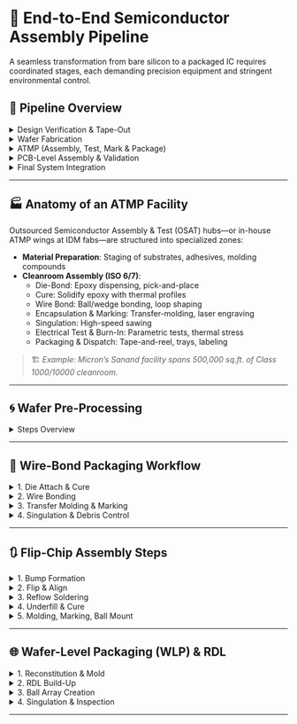 # 🧠 End-to-End Semiconductor Assembly Pipeline

A seamless transformation from bare silicon to a packaged IC requires coordinated stages, each demanding precision equipment and stringent environmental control.

## 📌 Pipeline Overview

<details>
  <summary>Design Verification & Tape-Out</summary>

**Inputs**: EDA tool streams, Process Design Kits (PDKs)  
**Deliverables**: GDSII layout, validation scripts
</details>

<details>
  <summary>Wafer Fabrication</summary>

**Inputs**: Prime-grade Si wafers, photolithography tools, process chemistries  
**Deliverables**: Patterned wafers housing thousands of dies
</details>

<details>
  <summary>ATMP (Assembly, Test, Mark & Package)</summary>

**Inputs**: Substrates, bonding materials, encapsulants  
**Processes**: Dicing, die-attach, wire/flip-chip bonding, encapsulation, electrical test
</details>

<details>
  <summary>PCB-Level Assembly & Validation</summary>

**Inputs**: Populated PCBs, reflow ovens, inspection stations  
**Outputs**: Verified system boards
</details>

<details>
  <summary>Final System Integration</summary>

**Inputs**: Board-level assemblies, mechanical enclosures  
**Outputs**: Turnkey electronic products (e.g., smartphones, servers)
</details>

---

## 🏭 Anatomy of an ATMP Facility

Outsourced Semiconductor Assembly & Test (OSAT) hubs—or in-house ATMP wings at IDM fabs—are structured into specialized zones:

- **Material Preparation**: Staging of substrates, adhesives, molding compounds  
- **Cleanroom Assembly (ISO 6/7)**:
  - Die-Bond: Epoxy dispensing, pick-and-place
  - Cure: Solidify epoxy with thermal profiles
  - Wire Bond: Ball/wedge bonding, loop shaping
  - Encapsulation & Marking: Transfer-molding, laser engraving
  - Singulation: High-speed sawing
  - Electrical Test & Burn-In: Parametric tests, thermal stress
  - Packaging & Dispatch: Tape-and-reel, trays, labeling

> 🏗️ *Example: Micron’s Sanand facility spans 500,000 sq.ft. of Class 1000/10000 cleanroom.*

---

## 🌀 Wafer Pre-Processing

<details>
  <summary>Steps Overview</summary>

- **Carrier Unloading & EPI Inspection**  
- **Front-Side Protective Tape Lamination**  
- **Backside Thinning via Grinding**  
- **Frame Mounting**  
- **Laser Scribe & Blade Dicing**
</details>

---

## 🔩 Wire-Bond Packaging Workflow

<details>
  <summary>1. Die Attach & Cure</summary>

- **Epoxy Jet Dispense**: Sub-10 nL droplets  
- **Pick-&-Place**: ±2 µm precision  
- **Thermal Cure**: 150 °C for 90 s
</details>

<details>
  <summary>2. Wire Bonding</summary>

- **Ball Formation**: EFO spark  
- **Bonding Sequence**: Ball-to-pad, stitch bond  
- **Loop Control**: Shape and height optimized
</details>

<details>
  <summary>3. Transfer Molding & Marking</summary>

- **Molding Press**: 300 bar @ 175 °C  
- **Laser Ablation**: 355 nm UV laser
</details>

<details>
  <summary>4. Singulation & Debris Control</summary>

- **Precision Sawing**: <30 µm kerf  
- **Ionized Air Curtains**: Debris removal
</details>

---

## 🔃 Flip-Chip Assembly Steps

<details>
  <summary>1. Bump Formation</summary>

- Electroplating SnAgCu (~80 µm)
</details>

<details>
  <summary>2. Flip & Align</summary>

- Sub-1 µm vision-guided placement
</details>

<details>
  <summary>3. Reflow Soldering</summary>

- Nitrogen peak: 245 °C
</details>

<details>
  <summary>4. Underfill & Cure</summary>

- Capillary infiltration, cure @ 125 °C
</details>

<details>
  <summary>5. Molding, Marking, Ball Mount</summary>

- Glob-top, laser coding  
- BGA attach and inert-atmosphere reflow
</details>

---

## 🌐 Wafer-Level Packaging (WLP) & RDL

<details>
  <summary>1. Reconstitution & Mold</summary>

- Die sorting onto carrier wafers  
- Epoxy encapsulation to reconstitute wafer
</details>

<details>
  <summary>2. RDL Build-Up</summary>

- Spin-coating PI/BCB  
- Cu sputter & lithography  
- Up to 5 routing layers
</details>

<details>
  <summary>3. Ball Array Creation</summary>

- Cu pillars, SAC305 caps  
- Reflow for adhesion
</details>

<details>
  <summary>4. Singulation & Inspection</summary>

- Laser/blade dicing  
- AOI & X-ray analysis
</details>

---
